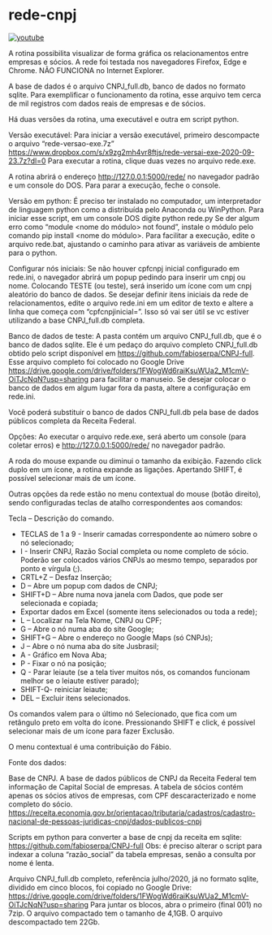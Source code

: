 # rede-cnpj

[![youtube](http://img.youtube.com/vi/nxz9Drhqn_I/0.jpg)](http://www.youtube.com/watch?v=nxz9Drhqn_I)

A rotina possibilita visualizar de forma gráfica os relacionamentos entre empresas e sócios. A rede foi testada nos navegadores Firefox, Edge e Chrome. NÃO FUNCIONA no Internet Explorer. 

A base de dados é o arquivo CNPJ_full.db, banco de dados no formato sqlite. Para exemplificar o funcionamento da rotina, esse arquivo tem cerca de mil registros com dados reais de empresas e de sócios. 

Há duas versões da rotina, uma executável e outra em script python.

Versão executável:
Para iniciar a versão executável, primeiro descompacte o arquivo “rede-versao-exe.7z” https://www.dropbox.com/s/x9zg2mh4vr8ftjs/rede-versai-exe-2020-09-23.7z?dl=0 Para executar a rotina, clique duas vezes no arquivo rede.exe.
 

A rotina abrirá o endereço http://127.0.0.1:5000/rede/ no navegador padrão e um console do DOS. Para parar a execução, feche o console.

Versão em python:
É preciso ter instalado no computador, um interpretador de linguagem python como a distribuída pelo Anaconda ou WinPython. Para iniciar esse script, em um console DOS digite 
python rede.py
Se der algum erro como “module <nome do módulo> not found”, instale o módulo pelo comando 
pip install <nome do módulo>.
Para facilitar a execução, edite o arquivo rede.bat, ajustando o caminho para ativar as variáveis de ambiente para o python.

Configurar nós iniciais:
Se não houver cpfcnpj inicial configurado em rede.ini, o navegador abrirá um popup pedindo para inserir um cnpj ou nome. Colocando TESTE (ou teste), será inserido um ícone com um cnpj aleatório do banco de dados.
Se desejar definir itens iniciais da rede de relacionamentos, edite o arquivo rede.ini em um editor de texto e altere a linha que começa com “cpfcnpjinicial=”. Isso só vai ser útil se vc estiver utilizando a base CNPJ_full.db completa.

Banco de dados de teste:
A pasta contém um arquivo CNPJ_full.db, que é o banco de dados sqlite. Ele é um pedaço do arquivo completo CNPJ_full.db obtido pelo script disponível em https://github.com/fabioserpa/CNPJ-full. Esse arquivo completo foi colocado no Google Drive https://drive.google.com/drive/folders/1FWogWd6raiKsuWUa2_M1cmV-OiTJcNqN?usp=sharing para facilitar o manuseio. Se desejar colocar o banco de dados em algum lugar fora da pasta, altere a configuração em rede.ini.

Você poderá substituir o banco de dados CNPJ_full.db pela base de dados públicos completa da Receita Federal.

Opções:
Ao executar o arquivo rede.exe,  será aberto um console (para coletar erros) e http://127.0.0.1:5000/rede/ no navegador padrão. 

A roda do mouse expande ou diminui o tamanho da exibição.
Fazendo click duplo em um ícone, a rotina expande as ligações.
Apertando SHIFT, é possível selecionar mais de um ícone. 

Outras opções da rede estão no menu contextual do mouse (botão direito), sendo configuradas teclas de atalho correspondentes aos comandos:
 

Tecla – Descrição do comando.
- TECLAS de 1 a 9 - Inserir camadas correspondente ao número sobre o nó selecionado;
- I - Inserir CNPJ, Razão Social completa ou nome completo de sócio. Poderão ser colocados vários CNPJs ao mesmo tempo, separados por ponto e vírgula (;).
- CRTL+Z – Desfaz Inserção;
- D – Abre um popup com dados de CNPJ;
- SHIFT+D – Abre numa nova janela com Dados, que pode ser selecionada e copiada;
- Exportar dados em Excel (somente itens selecionados ou toda a rede);
- L – Localizar na Tela Nome, CNPJ ou CPF;
- G – Abre o nó numa aba do site Google;
- SHIFT+G – Abre o endereço no Google Maps (só CNPJs);
- J – Abre o nó numa aba do site Jusbrasil;
- A - Gráfico em Nova Aba;
- P - Fixar o nó na posição;
- Q - Parar leiaute (se a tela tiver muitos nós, os comandos funcionam melhor se o leiaute estiver parado);
- SHIFT-Q- reiniciar leiaute;
- DEL – Excluir itens selecionados.

Os comandos valem para o último nó Selecionado, que fica com um retângulo preto em volta do ícone. 
Pressionando SHIFT e click, é possível selecionar mais de um ícone para fazer Exclusão.

O menu contextual é uma contribuição do Fábio.

Fonte dos dados:

Base de CNPJ. A base de dados públicos de CNPJ da Receita Federal tem informação de Capital Social de empresas. A tabela de sócios contém apenas os sócios ativos de empresas, com CPF descaracterizado e nome completo do sócio.
https://receita.economia.gov.br/orientacao/tributaria/cadastros/cadastro-nacional-de-pessoas-juridicas-cnpj/dados-publicos-cnpj

Scripts em python para converter a base de cnpj da receita em sqlite:
https://github.com/fabioserpa/CNPJ-full
Obs: é preciso alterar o script para indexar a coluna “razão_social” da tabela empresas, senão a consulta por nome é lenta.

Arquivo CNPJ_full.db completo, referência julho/2020, já no formato sqlite, dividido em cinco blocos, foi copiado no Google Drive:
https://drive.google.com/drive/folders/1FWogWd6raiKsuWUa2_M1cmV-OiTJcNqN?usp=sharing 
Para juntar os blocos, abra o primeiro (final 001) no 7zip. O arquivo compactado tem o tamanho de 4,1GB. O arquivo descompactado tem 22Gb.
